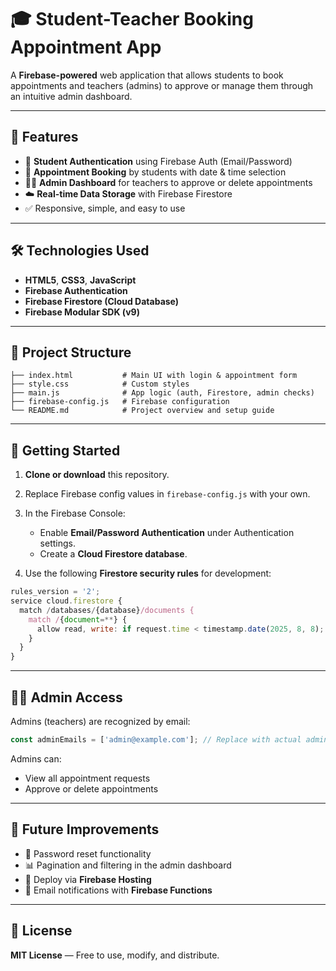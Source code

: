 
# 🎓 Student-Teacher Booking Appointment App

A **Firebase-powered** web application that allows students to book appointments and teachers (admins) to approve or manage them through an intuitive admin dashboard.

---

## 🚀 Features

* 🔐 **Student Authentication** using Firebase Auth (Email/Password)
* 📅 **Appointment Booking** by students with date & time selection
* 🧑‍🏫 **Admin Dashboard** for teachers to approve or delete appointments
* ☁️ **Real-time Data Storage** with Firebase Firestore
* ✅ Responsive, simple, and easy to use

---

## 🛠️ Technologies Used

* **HTML5**, **CSS3**, **JavaScript**
* **Firebase Authentication**
* **Firebase Firestore (Cloud Database)**
* **Firebase Modular SDK (v9)**

---

## 📁 Project Structure

```
├── index.html           # Main UI with login & appointment form
├── style.css            # Custom styles
├── main.js              # App logic (auth, Firestore, admin checks)
├── firebase-config.js   # Firebase configuration
└── README.md            # Project overview and setup guide
```

---

## 🔧 Getting Started

1. **Clone or download** this repository.
2. Replace Firebase config values in `firebase-config.js` with your own.
3. In the Firebase Console:

   * Enable **Email/Password Authentication** under Authentication settings.
   * Create a **Cloud Firestore database**.
4. Use the following **Firestore security rules** for development:

```js
rules_version = '2';
service cloud.firestore {
  match /databases/{database}/documents {
    match /{document=**} {
      allow read, write: if request.time < timestamp.date(2025, 8, 8);
    }
  }
}
```

---

## 👩‍🏫 Admin Access

Admins (teachers) are recognized by email:

```js
const adminEmails = ['admin@example.com']; // Replace with actual admin emails
```

Admins can:

* View all appointment requests
* Approve or delete appointments

---

## 📌 Future Improvements

* 🔄 Password reset functionality
* 📊 Pagination and filtering in the admin dashboard
* 🚀 Deploy via **Firebase Hosting**
* 📧 Email notifications with **Firebase Functions**

---

## 📜 License

**MIT License** — Free to use, modify, and distribute.

